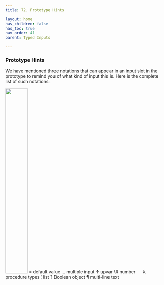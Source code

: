 ```yaml
---
title: 72. Prototype Hints

layout: home
has_children: false
has_toc: true
nav_order: 41
parent: Typed Inputs

---
```


### Prototype Hints

We have mentioned three notations that can appear in an input slot in
the prototype to remind you of what kind of input this is. Here is the
complete list of such notations:

<img src="/snap-manual/assets/images/image685.png" style="width:71px; height:587px">
= default value ... multiple input ↑ upvar
\# number

<img src="/snap-manual/assets/images/image686.png" style="width:16px; height:13px">
λ procedure types ⫶ list ? Boolean object
¶ multi-line text

